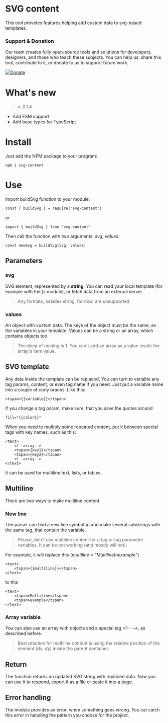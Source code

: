# SVG content

This tool provides features helping add custom data to svg-based templates.

### Support & Donation

Our team creates fully open-source tools and solutions for developers, designers, and those who teach these subjects. You can help us: share this tool, contribute to it, or donate to us to support future work. 

[![Donate](https://img.shields.io/badge/Donate-PayPal-green.svg)](https://www.paypal.com/donate/?hosted_button_id=7Z9A2PABQU584)

# What's new

> v. 0.1.4

- Add ESM support
- Add base types for TypeScript

# Install

Just add the NPM package to your program:

    npm i svg-content

# Use

Import buildSvg function to your module:

    const { buildSvg } = require("svg-content")

or

    import { buildSvg } from "svg-content"

Then call the function with two arguments: _svg_, _values_:

    const newSvg = buildSvg(svg, values)

## Parameters

### svg

SVG element, represented by a **string**. You can read your local template (for example with the _fs_ module), or fetch data from an external server.

> Any formats, besides string, for now, are unsupported

### values

An object with custom data. The keys of the object must be the same, as the variables in your template. Values can be a string or an array, which contains objects too.

> The deep of nesting is 1. You can't add an array as a value inside the array's item value.

## SVG template

Any data inside the template can be replaced. You can turn to variable any tag params, content, or even tag name if you need. Just put a variable name into a couple of curly braces. Like this:

    <tspan>{{variable}}</tspan>

If you change a tag param, make sure, that you save the quotes around

    fill="{{color}}"

When you need to multiply some repeated content, put it between special tags with key names, such as this:

    <text>
        <!--array-->
        <tspan>{key1}</tspan>
        <tspan>{key2}</tspan>
        <!--array-->
    </text>

It can be used for multiline text, lists, or tables.

## Multiline

There are two ways to make multiline content.

### New line

The parser can find a new line symbol \n and make several substrings with the same tag, that contain the variable.

> Please, don't use multiline content for a tag or tag parameter variables. It can be not working (and mostly will not).

For example, it will replace this (_multiline = "Multiline\nexample"_)

    <text>
        <tspan>{{multiline}}</tspan>
    </text>

to this

    <text>
        <tspan>Multiline</tspan>
        <tspan>example</tspan>
    </text>

### Array variable

You can also use an array with objects and a special tag _\<!-- -->_, as described before.

> Best practice for multiline content is using the relative position of the element (_dx_, _dy_) inside the parent container.

## Return

The function returns an updated SVG string with replaced data. Now you can use it to respond, export it as a file or paste it into a page.

## Error handling

The module provides an error, when something goes wrong. You cat catch this error in handling the pattern you choose for the project.

